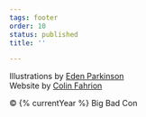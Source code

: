 ```yaml
---
tags: footer
order: 10
status: published
title: ''

---
```

Illustrations by [Eden Parkinson](https://www.eden-eventide.art)\
Website by [Colin Fahrion](http://colinaut.com)

&copy; {% currentYear %} Big Bad Con